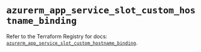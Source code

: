 # `azurerm_app_service_slot_custom_hostname_binding`

Refer to the Terraform Registry for docs: [`azurerm_app_service_slot_custom_hostname_binding`](https://registry.terraform.io/providers/hashicorp/azurerm/3.114.0/docs/resources/app_service_slot_custom_hostname_binding).
